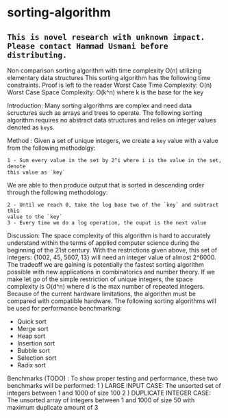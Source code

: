 # sorting-algorithm
## `This is novel research with unknown impact. Please contact Hammad Usmani before distributing.`
Non comparison sorting algorithm with time complexity O(n) utilizing elementary data structures
This sorting algorithm has the following time constraints. Proof is left to the 
reader
Worst Case Time Complexity: O(n)
Worst Case Space Complexity: O(k^n) where k is the base for the key

Introduction:
Many sorting algorithms are complex and need data scructures such as arrays and 
trees to operate. The following sorting algorithm requires no abstract data 
structures and relies on integer values denoted as `key`s. 


Method :
Given a set of unique integers, we create a `key` value with a value from the 
following methodolgy:

    1 - Sum every value in the set by 2^i where i is the value in the set, denote
    this value as `key`
    
We are able to then produce output that is sorted in descending order through 
the following methodology:

    2 - Until we reach 0, take the log base two of the `key` and subtract this 
    value to the `key`
    3 - Every time we do a log operation, the ouput is the next value
    
Discussion:
The space complexity of this algorithm is hard to accurately understand within the
terms of applied computer science during the beginning of the 21st century. With 
the restrictions given above, this set of integers: {1002, 45, 5607, 13} will 
need an integer value of almost 2^6000. The tradeoff we are gaining is potentially the
fastest sorting algorithm possible with new applications in combinatorics and
number theory. If we make let go of the simple restriction of unique integers,
the space complexity is O(d^n) where d is the max number of repeated integers. 
Because of the current hardware limitations, the algorithm must be compared with
compatible hardware. The following sorting algorithms will be used for performance
benchmarking:
- Quick sort
- Merge sort
- Heap sort
- Insertion sort
- Bubble sort
- Selection sort
- Radix sort

Benchmarks (TODO) :
To show proper testing and performance, these two benchmarks will be performed:
1 ) LARGE INPUT CASE: The unsorted set of integers between 1 and 1000 of size 100
2 ) DUPLICATE INTEGER CASE: The unsorted array of integers between 1 and 1000 of
    size 50 with maximum duplicate amount of 3
